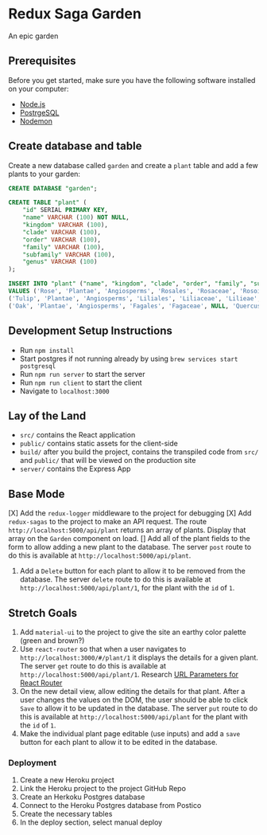 # Redux Saga Garden

An epic garden

## Prerequisites

Before you get started, make sure you have the following software installed on your computer:

- [Node.js](https://nodejs.org/en/)
- [PostrgeSQL](https://www.postgresql.org/)
- [Nodemon](https://nodemon.io/)

## Create database and table

Create a new database called `garden` and create a `plant` table and add a few plants to your garden:

```SQL
CREATE DATABASE "garden";

CREATE TABLE "plant" (
    "id" SERIAL PRIMARY KEY,
    "name" VARCHAR (100) NOT NULL,
    "kingdom" VARCHAR (100),
    "clade" VARCHAR (100),
    "order" VARCHAR (100),
    "family" VARCHAR (100),
    "subfamily" VARCHAR (100),
    "genus" VARCHAR (100)
);

INSERT INTO "plant" ("name", "kingdom", "clade", "order", "family", "subfamily", "genus")
VALUES ('Rose', 'Plantae', 'Angiosperms', 'Rosales', 'Rosaceae', 'Rosoideae', 'Rosa'),
('Tulip', 'Plantae', 'Angiosperms', 'Liliales', 'Liliaceae', 'Lilieae', 'Tulipa'),
('Oak', 'Plantae', 'Angiosperms', 'Fagales', 'Fagaceae', NULL, 'Quercus');
```

## Development Setup Instructions

- Run `npm install`
- Start postgres if not running already by using `brew services start postgresql`
- Run `npm run server` to start the server
- Run `npm run client` to start the client
- Navigate to `localhost:3000`

## Lay of the Land

- `src/` contains the React application
- `public/` contains static assets for the client-side
- `build/` after you build the project, contains the transpiled code from `src/` and `public/` that will be viewed on the production site
- `server/` contains the Express App

## Base Mode

[X] Add the `redux-logger` middleware to the project for debugging
[X] Add `redux-sagas` to the project to make an API request. The route `http://localhost:5000/api/plant` returns an array of plants. Display that array on the `Garden` component on load.
[] Add all of the plant fields to the form to allow adding a new plant to the database. The server `post` route to do this is available at `http://localhost:5000/api/plant`.

1. Add a `Delete` button for each plant to allow it to be removed from the database. The server `delete` route to do this is available at `http://localhost:5000/api/plant/1`, for the plant with the `id` of `1`.

## Stretch Goals

1. Add `material-ui` to the project to give the site an earthy color palette (green and brown?)
1. Use `react-router` so that when a user navigates to `http://localhost:3000/#/plant/1` it displays the details for a given plant. The server `get` route to do this is available at `http://localhost:5000/api/plant/1`. Research [URL Parameters for React Router](https://reacttraining.com/react-router/web/example/url-params)
1. On the new detail view, allow editing the details for that plant. After a user changes the values on the DOM, the user should be able to click `Save` to allow it to be updated in the database. The server `put` route to do this is available at `http://localhost:5000/api/plant` for the plant with the `id` of `1`.
1. Make the individual plant page editable (use inputs) and add a `save` button for each plant to allow it to be edited in the database.

### Deployment

1. Create a new Heroku project
1. Link the Heroku project to the project GitHub Repo
1. Create an Herkoku Postgres database
1. Connect to the Heroku Postgres database from Postico
1. Create the necessary tables
1. In the deploy section, select manual deploy
